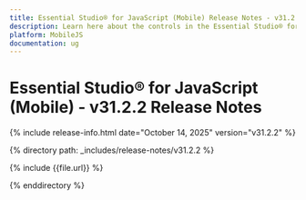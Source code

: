 ```yaml
---
title: Essential Studio® for JavaScript (Mobile) Release Notes - v31.2.2
description: Learn here about the controls in the Essential Studio® for JavaScript (Mobile) 2025 Volume 3 SP Release - Release Notes - v31.2.2
platform: MobileJS
documentation: ug
---
```


# Essential Studio® for JavaScript (Mobile) - v31.2.2 Release Notes

{% include release-info.html date="October 14, 2025"  version="v31.2.2" %} 

{% directory path: _includes/release-notes/v31.2.2 %}

{% include {{file.url}} %}

{% enddirectory %}